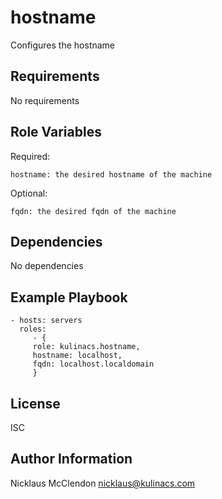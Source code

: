 hostname
=========

Configures the hostname

Requirements
------------

No requirements

Role Variables
--------------

Required:

	hostname: the desired hostname of the machine

Optional:
	
	fqdn: the desired fqdn of the machine

Dependencies
------------

No dependencies

Example Playbook
----------------

    - hosts: servers
      roles:
         - { 
		 role: kulinacs.hostname,
		 hostname: localhost,
		 fqdn: localhost.localdomain
		 }

License
-------

ISC

Author Information
------------------

Nicklaus McClendon <nicklaus@kulinacs.com>

